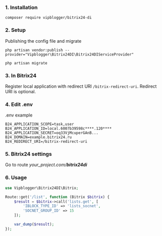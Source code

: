 ### 1. Installation

`composer require vipblogger/bitrix24-di`

### 2. Setup
Publishing the config file and migrate

`php artisan vendor:publish --provider="Vipblogger\Bitrix24DI\Bitrix24DIServiceProvider"`

`php artisan migrate`

### 3. In Bitrix24
Register local application with redirect URI `/bitrix-redirect-uri`. Redirect URI is optional.

### 4. Edit .env
.env example

```
B24_APPLICATION_SCOPE=task,user
B24_APPLICATION_ID=local.6007b39598c****.120****
B24_APPLICATION_SECRET=oq33VjMcuperGAnB...
B24_DOMAIN=example.bitrix24.ru
B24_REDIRECT_URI=/bitrix-redirect-uri
```

### 5. Bitrix24 settings
Go to route *your_project.com/**bitrix24di***

### 6. Usage

```php
use Vipblogger\Bitrix24DI\Bitrix;

Route::get('/list', function (Bitrix $bitrix) {
	$result = $bitrix->call('lists.get', [
        'IBLOCK_TYPE_ID' => 'lists_socnet',
        'SOCNET_GROUP_ID' => 15
    ]);

	var_dump($result);
});
```